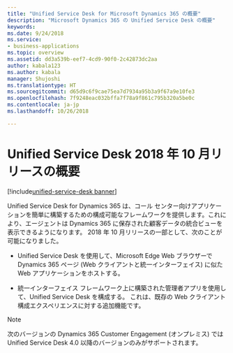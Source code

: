 ```yaml
---
title: "Unified Service Desk for Microsoft Dynamics 365 の概要"
description: "Microsoft Dynamics 365 の Unified Service Desk の概要"
keywords: 
ms.date: 9/24/2018
ms.service:
- business-applications
ms.topic: overview
ms.assetid: dd3a539b-eef7-4cd9-90f0-2c42873dc2aa
author: kabala123
ms.author: kabala
manager: Shujoshi
ms.translationtype: HT
ms.sourcegitcommit: d65d9c6f9cae75ea7d7934a95b3a9f67a9e10fe3
ms.openlocfilehash: 7f9248eac032bffa7f78a9f861c795b320a5be0c
ms.contentlocale: ja-jp
ms.lasthandoff: 10/26/2018

---
```


#  <a name="overview-of-unified-service-desk-october-18-release"></a>Unified Service Desk 2018 年 10 月リリースの概要

[!include[unified-service-desk banner](../../../includes/unified-service-desk.md)]

Unified Service Desk for Dynamics 365 は、コール センター向けアプリケーションを簡単に構築するための構成可能なフレームワークを提供します。これにより、エージェントは Dynamics 365 に保存された顧客データの統合ビューを表示できるようになります。 2018 年 10 月リリースの一部として、次のことが可能になりました。

- Unified Service Desk を使用して、Microsoft Edge Web ブラウザーで Dynamics 365 ページ (Web クライアントと統一インターフェイス) に似た Web アプリケーションをホストする。

- 統一インターフェイス フレームワーク上に構築された管理者アプリを使用して、Unified Service Desk を構成する。 これは、既存の Web クライアント構成エクスペリエンスに対する追加機能です。

> [!NOTE]
> 次のバージョンの Dynamics 365 Customer Engagement (オンプレミス) では Unified Service Desk 4.0 以降のバージョンのみがサポートされます。


